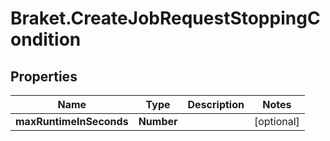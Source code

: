 # Braket.CreateJobRequestStoppingCondition

## Properties

Name | Type | Description | Notes
------------ | ------------- | ------------- | -------------
**maxRuntimeInSeconds** | **Number** |  | [optional] 


